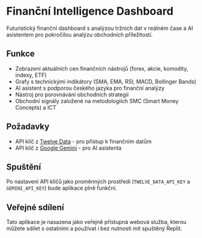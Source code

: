 # Finanční Intelligence Dashboard

Futuristický finanční dashboard s analýzou tržních dat v reálném čase a AI asistentem pro pokročilou analýzu obchodních příležitostí.

## Funkce

- Zobrazení aktuálních cen finančních nástrojů (forex, akcie, komodity, indexy, ETF)
- Grafy s technickými indikátory (SMA, EMA, RSI, MACD, Bollinger Bands)
- AI asistent s podporou českého jazyka pro finanční analýzy
- Nástroj pro porovnávání obchodních strategií
- Obchodní signály založené na metodologiích SMC (Smart Money Concepts) a ICT

## Požadavky

- API klíč z [Twelve Data](https://twelvedata.com/) - pro přístup k finančním datům
- API klíč z [Google Gemini](https://ai.google.dev/) - pro AI asistenta

## Spuštění

Po nastavení API klíčů jako proměnných prostředí (`TWELVE_DATA_API_KEY` a `GEMINI_API_KEY`) bude aplikace plně funkční.

## Veřejné sdílení

Tato aplikace je nasazena jako veřejně přístupná webová služba, kterou můžete sdílet s ostatními a používat i bez nutnosti mít spuštěný Replit.